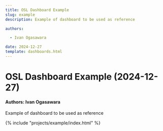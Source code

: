 ```yaml
---
title: OSL Dashboard Example
slug: example
description: Example of dashboard to be used as reference

authors:

  - Ivan Ogasawara

date: 2024-12-27
template: dashboards.html
---
```


# OSL Dashboard Example (2024-12-27)

#### Authors: Ivan Ogasawara

Example of dashboard to be used as reference


{% include "projects/example/index.html" %}
